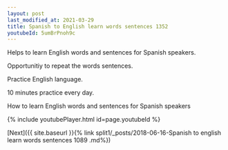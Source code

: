 ```yaml
---
layout: post
last_modified_at: 2021-03-29
title: Spanish to English learn words sentences 1352 
youtubeId: 5umBrPnoh9c
---
```

 
 
Helps to learn English words and sentences for Spanish speakers.

Opportunitiy to repeat the words sentences. 

Practice English language. 
 
10 minutes practice every day. 
 
How to learn English words and sentences for Spanish speakers 
 
{% include youtubePlayer.html id=page.youtubeId %}
 
 
[Next]({{ site.baseurl }}{% link  split1/_posts/2018-06-16-Spanish to english learn words sentences 1089 .md%})
 
